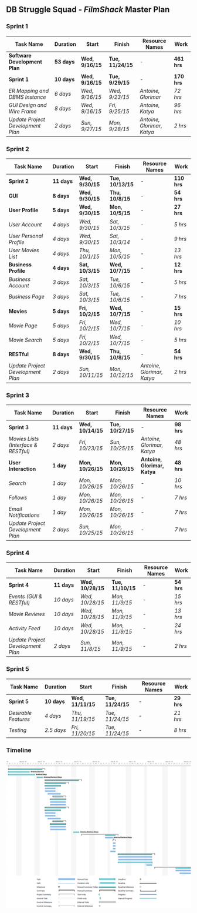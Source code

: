 ## DB Struggle Squad - *FilmShack* Master Plan

### Sprint 1

| Task Name  | Duration | Start | Finish | Resource Names | Work |
| ------------- | ------------- | ------------- | ------------- | ------------- | ------------- |
| **Software Development Plan**  | **53 days**  | **Wed, 9/16/15**  | **Tue, 11/24/15**  | -  | **461 hrs**  |
| **Sprint 1** | **10 days** | **Wed, 9/16/15** | **Tue, 9/29/15** | - | **170 hrs** |
| *ER Mapping and DBMS Instance* | *6 days* | *Wed, 9/16/15* | *Wed, 9/23/15* | *Antoine, Glorimar* | *72 hrs* |
| *GUI Design and Wire Frame* | *8 days* | *Wed, 9/16/15* | *Fri, 9/25/15* | *Antoine, Katya* | *96 hrs* |
| *Update Project Development Plan* | *2 days* | *Sun, 9/27/15* | *Mon, 9/28/15* | *Antoine, Glorimar, Katya* | *2 hrs* |

### Sprint 2

| Task Name  | Duration | Start | Finish | Resource Names | Work |
| ------------- | ------------- | ------------- | ------------- | ------------- | ------------- |
| **Sprint 2** | **11 days** | **Wed, 9/30/15** | **Tue, 10/13/15** | - | **110 hrs** |
| **GUI** | **8 days** | **Wed, 9/30/15** | **Thu, 10/8/15** | - | **54 hrs** |
| **User Profile** | **5 days** | **Wed, 9/30/15** | **Mon, 10/5/15** | - | **27 hrs** |
| *User Account* | *4 days* | *Wed, 9/30/15* | *Sat, 10/3/15* | - | *5 hrs* |
| *User Personal Profile* | *4 days* | *Wed, 9/30/15* | *Sat, 10/3/14* | - | *9 hrs* |
| *User Movies List* | *4 days* | *Thu, 10/1/15* | *Mon, 10/5/15* | - | *13 hrs* |
| **Business Profile** | **4 days** | **Sat, 10/3/15** | **Wed, 10/7/15** | - | **12 hrs** |
| *Business Account* | *3 days* | *Sat, 10/3/15* | *Tue, 10/6/15* | - | *5 hrs* |
| *Business Page* | *3 days* | *Sat, 10/3/15* | *Tue, 10/6/15* | - | *7 hrs* |
| **Movies** | **5 days** | **Fri, 10/2/15** | **Wed, 10/7/15** | - | **15 hrs** |
| *Movie Page* | *5 days* | *Fri, 10/2/15* | *Wed, 10/7/15* | - | *10 hrs* |
| *Movie Search* | *5 days* | *Fri, 10/2/15* | *Wed, 10/7/15* | - | *5 hrs* |
| **RESTful** | **8 days** | **Wed, 9/30/15** | **Thu, 10/8/15** | - | **54 hrs** |
| *Update Project Development Plan* | *2 days* | *Sun, 10/11/15* | *Mon, 10/12/15* | *Antoine, Glorimar, Katya* | *2 hrs* |

### Sprint 3

| Task Name  | Duration | Start | Finish | Resource Names | Work |
| ------------- | ------------- | ------------- | ------------- | ------------- | ------------- |
| **Sprint 3** | **11 days** | **Wed, 10/14/15** | **Tue, 10/27/15** | - | **98 hrs** |
| *Movies Lists (Interface & RESTful)* | *2 days* | *Fri, 10/23/15* | *Sun, 10/25/15* | *Antoine, Glorimar, Katya* | *48 hrs* |
| **User Interaction** | **1 day** | **Mon, 10/26/15** | **Mon, 10/26/15** | **Antoine, Glorimar, Katya** | **48 hrs** |
| *Search* | *1 day* | *Mon, 10/26/15* | *Mon, 10/26/15* | - | *10 hrs* |
| *Follows* | *1 day* | *Mon, 10/26/15* | *Mon, 10/26/15* | - | *7 hrs* |
| *Email Notifications* | *1 day* | *Mon, 10/26/15* | *Mon, 10/26/15* | - | *7 hrs* |
| *Update Project Development Plan* | *2 days* | *Sun, 10/25/15* | *Mon, 10/26/15* | - | *7 hrs* |

### Sprint 4

| Task Name  | Duration | Start | Finish | Resource Names | Work |
| ------------- | ------------- | ------------- | ------------- | ------------- | ------------- |
| **Sprint 4** | **11 days** | **Wed, 10/28/15** | **Tue, 11/10/15** | - | **54 hrs** |
| *Events (GUI & RESTful)* | *10 days* | *Wed, 10/28/15* | *Mon, 11/9/15* | - | *15 hrs* |
| *Movie Reviews* | *10 days* | *Wed, 10/28/15* | *Mon, 11/9/15* | - | *13 hrs* |
| *Activity Feed* | *10 days* | *Wed, 10/28/15* | *Mon, 11/9/15* | - | *24 hrs* |
| *Update Project Development Plan* | *2 days* | *Sun, 11/8/15* | *Mon, 11/9/15* | - | *2 hrs* |

### Sprint 5

| Task Name  | Duration | Start | Finish | Resource Names | Work |
| ------------- | ------------- | ------------- | ------------- | ------------- | ------------- |
| **Sprint 5** | **10 days** | **Wed, 11/11/15** | **Tue, 11/24/15** | - | **29 hrs** |
| *Desirable Features* | *4 days* | *Thu, 11/19/15* | *Tue, 11/24/15* | - | *21 hrs* |
| *Testing* | *2.5 days* | *Fri, 11/20/15* | *Tue, 11/24/15* | - | *8 hrs* |

### Timeline

![Sprints Timeline](res/sprints1-5.png)
